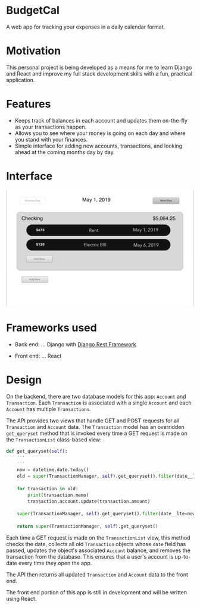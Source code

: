 # BudgetCal
A web app for tracking your expenses in a daily calendar format.

# Motivation
This personal project is being developed as a means for me to learn Django and React and improve my full stack development skills with a fun, practical application.

# Features
- Keeps track of balances in each account and updates them on-the-fly as your transactions happen.
- Allows you to see where your money is going on each day and where you stand with your finances.
- Simple interface for adding new accounts, transactions, and looking ahead at the coming months day by day.

# Interface

![Sample Interface](https://github.com/jstringer/BudgetCal/blob/master/BudgetCal/images/sample_design.png)

# Frameworks used
* Back end:
... Django with [Django Rest Framework](https://www.django-rest-framework.org/)

* Front end:
... React

# Design
On the backend, there are two database models for this app: `Account` and `Transaction`. Each `Transaction` is associated with a single `Account` and each `Account` has multiple `Transactions`.

The API provides two views that handle GET and POST requests for all `Transaction` and `Account` data. The `Transaction` model has an overridden `get_queryset` method that is invoked every time a GET request is made on the `TransactionList` class-based view:

```python
def get_queryset(self):
    '''
    '''
    now = datetime.date.today()
    old = super(TransactionManager, self).get_queryset().filter(date__lte=now)

    for transaction in old:
        print(transaction.memo)
        transaction.account.update(transaction.amount)

    super(TransactionManager, self).get_queryset().filter(date__lte=now).delete()

    return super(TransactionManager, self).get_queryset()
```

Each time a GET request is made on the `TransactionList` view, this method checks the date, collects all old `Transaction` objects whose `date` field has passed, updates the object's associated `Account` balance, and removes the transaction from the database.  This ensures that a user's account is up-to-date every time they open the app.

The API then returns all updated `Transaction` and `Account` data to the front end.

The front end portion of this app is still in development and will be written using React.
